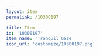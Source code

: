 ```yaml
---
layout: item
permalink: /10300197

title: Item
id: '10300197'
item_name: 'Tranquil Gaze'
icon_url: 'customize/10300197.png'
---
```

